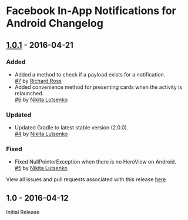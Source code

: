 # Facebook In-App Notifications for Android Changelog

## [1.0.1] - 2016-04-21
### Added
- Added a method to check if a payload exists for a notification.  
  [#7](https://github.com/facebook/FBNotifications/pull/7)
  by [Richard Ross](https://github.com/richardjrossiii)
- Added convenience method for presenting cards when the activity is relaunched.  
  [#6](https://github.com/facebook/FBNotifications/pull/6)
  by [Nikita Lutsenko](https://github.com/nlutsenko)

### Updated
- Updated Gradle to latest stable version (2.0.0).  
  [#4](https://github.com/facebook/FBNotifications/pull/4)
  by [Nikita Lutsenko](https://github.com/nlutsenko)
  
### Fixed
- Fixed NullPointerException when there is no HeroView on Android.  
  [#5](https://github.com/facebook/FBNotifications/pull/5)
  by [Nikita Lutsenko](https://github.com/nlutsenko)

View all issues and pull requests associated with this release [here](https://github.com/facebook/FBNotifications/issues?utf8=✓&q=milestone%3AAndroid-1.0.1)

## 1.0 - 2016-04-12

Initial Release

[1.0.1]: (https://github.com/facebook/FBNotifications/releases/tag/android-1.0.1)